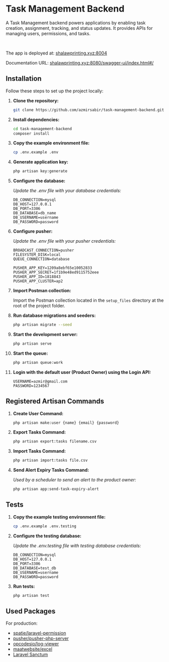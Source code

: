 <p align="center"><a href="https://www.newroztelecom.com/" target="_blank"></a></p>

# Task Management Backend

A Task Management backend powers applications by enabling task creation, assignment, tracking, and status updates. It provides APIs for managing users, permissions, and tasks.

<br>

The app is deployed at: [shalawprinting.xyz:8004](https://shalawprinting.xyz:8004)

Documentation URL: [shalawprinting.xyz:8080/swagger-ui/index.html#/](http://shalawprinting.xyz:8080/swagger-ui/index.html#/)

## Installation

Follow these steps to set up the project locally:

1. **Clone the repository:**

    ```bash
    git clone https://github.com/azmirsabir/task-management-backend.git
    ```

2. **Install dependencies:**

    ```bash
    cd task-management-backend
    composer install
    ```

3. **Copy the example environment file:**

    ```bash
    cp .env.example .env
    ```

4. **Generate application key:**

    ```bash
    php artisan key:generate
    ```

5. **Configure the database:**

    *Update the .env file with your database credentials:*

    ```dotenv
    DB_CONNECTION=mysql
    DB_HOST=127.0.0.1
    DB_PORT=3306
    DB_DATABASE=db_name
    DB_USERNAME=username
    DB_PASSWORD=password
    ```

6. **Configure pusher:**

    *Update the .env file with your pusher credentials:*

    ```dotenv
    BROADCAST_CONNECTION=pusher
    FILESYSTEM_DISK=local
    QUEUE_CONNECTION=database

    PUSHER_APP_KEY=1209a8ebf65e10052833
    PUSHER_APP_SECRET=1f1b9e48ed9115752eee
    PUSHER_APP_ID=1818843
    PUSHER_APP_CLUSTER=ap2
    ```

7. **Import Postman collection:**

    Import the Postman collection located in the `setup_files` directory at the root of the project folder.

8. **Run database migrations and seeders:**

    ```bash
    php artisan migrate --seed
    ```

9. **Start the development server:**

    ```bash
    php artisan serve
    ```

10. **Start the queue:**

    ```bash
    php artisan queue:work
    ```

11. **Login with the default user (Product Owner) using the Login API:**

    ```dotenv
    USERNAME=azmir@gmail.com
    PASSWORD=1234567
    ```

## Registered Artisan Commands

1. **Create User Command:**

    ```bash
    php artisan make:user {name} {email} {password}
    ```

2. **Export Tasks Command:**

    ```bash
    php artisan export:tasks filename.csv
    ```

3. **Import Tasks Command:**

    ```bash
    php artisan import:tasks file.csv
    ```

4. **Send Alert Expiry Tasks Command:**

    *Used by a scheduler to send an alert to the product owner:*

    ```bash
    php artisan app:send-task-expiry-alert
    ```

## Tests

1. **Copy the example testing environment file:**

    ```bash
    cp .env.example .env.testing 
    ```

2. **Configure the testing database:**

    *Update the .env.testing file with testing database credentials:*

    ```dotenv
    DB_CONNECTION=mysql
    DB_HOST=127.0.0.1
    DB_PORT=3306
    DB_DATABASE=test_db
    DB_USERNAME=username
    DB_PASSWORD=password
    ```

3. **Run tests:**

    ```bash
    php artisan test    
    ```

## Used Packages

For production:
- [spatie/laravel-permission](https://github.com/spatie/laravel-permission)
- [pusher/pusher-php-server](https://github.com/pusher/pusher-http-php)
- [opcodesio/log-viewer](https://github.com/opcodesio/log-viewer)
- [maatwebsite/excel](https://github.com/Maatwebsite/Laravel-Excel)
- [Laravel Sanctum](https://github.com/laravel/sanctum)
